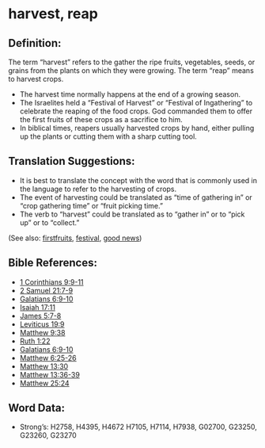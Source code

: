 # harvest, reap

## Definition:

The term “harvest” refers to the gather the ripe fruits, vegetables, seeds, or grains from the plants on which they were growing. The term “reap” means to harvest crops.

* The harvest time normally happens at the end of a growing season.
* The Israelites held a “Festival of Harvest” or “Festival of Ingathering” to celebrate the reaping of the food crops. God commanded them to offer the first fruits of these crops as a sacrifice to him.
* In biblical times, reapers usually harvested crops by hand, either pulling up the plants or cutting them with a sharp cutting tool.

## Translation Suggestions:

* It is best to translate the concept with the word that is commonly used in the language to refer to the harvesting of crops.
* The event of harvesting could be translated as “time of gathering in” or “crop gathering time” or “fruit picking time.”
* The verb to “harvest” could be translated as to “gather in” or to “pick up” or to “collect.”

(See also: [firstfruits](../other/firstfruit.md), [festival](../other/festival.md), [good news](../kt/goodnews.md))

## Bible References:

* [1 Corinthians 9:9-11](rc://en/tn/help/1co/09/09)
* [2 Samuel 21:7-9](rc://en/tn/help/2sa/21/07)
* [Galatians 6:9-10](rc://en/tn/help/gal/06/09)
* [Isaiah 17:11](rc://en/tn/help/isa/17/11)
* [James 5:7-8](rc://en/tn/help/jas/05/07)
* [Leviticus 19:9](rc://en/tn/help/lev/19/09)
* [Matthew 9:38](rc://en/tn/help/mat/09/38)
* [Ruth 1:22](rc://en/tn/help/rut/01/22)
* [Galatians 6:9-10](rc://en/tn/help/gal/06/09)
* [Matthew 6:25-26](rc://en/tn/help/mat/06/25)
* [Matthew 13:30](rc://en/tn/help/mat/13/30)
* [Matthew 13:36-39](rc://en/tn/help/mat/13/36)
* [Matthew 25:24](rc://en/tn/help/mat/25/24)

## Word Data:

* Strong’s: H2758, H4395, H4672 H7105, H7114, H7938, G02700, G23250, G23260, G23270
